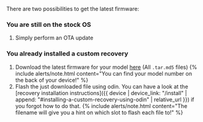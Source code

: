 There are two possibilities to get the latest firmware:

### You are still on the stock OS

1. Simply perform an OTA update

### You already installed a custom recovery

1. Download the latest firmware for your model [here](https://github.com/chrmhoffmann/gta4l-fw/releases) (All `.tar.md5` files)
   {% include alerts/note.html content="You can find your model number on the back of your device!" %}
2. Flash the just downloaded file using odin. You can have a look at the [recovery installation instructions]({{ device | device_link: "/install" | append: "#installing-a-custom-recovery-using-odin" | relative_url }}) if you forgot how to do that.
   {% include alerts/note.html content="The filename will give you a hint on which slot to flash each file to!" %}
